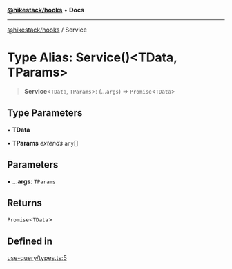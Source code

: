 [**@hikestack/hooks**](/official/reference/hooks/index.md) • **Docs**

***

[@hikestack/hooks](/official/reference/hooks/globals.md) / Service

# Type Alias: Service()\<TData, TParams\>

> **Service**\<`TData`, `TParams`\>: (...`args`) => `Promise`\<`TData`\>

## Type Parameters

• **TData**

• **TParams** *extends* `any`[]

## Parameters

• ...**args**: `TParams`

## Returns

`Promise`\<`TData`\>

## Defined in

[use-query/types.ts:5](https://github.com/hikestack/hike/blob/be0a5d8b5244742be2e4135d1259238afe0eda85/packages/hooks/src/use-query/types.ts#L5)
